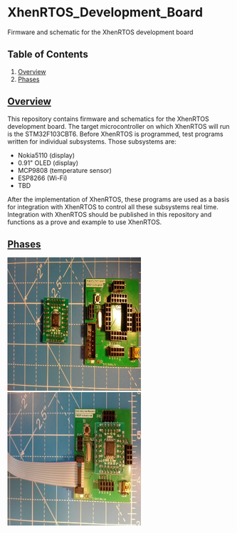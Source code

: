 # XhenRTOS_Development_Board
Firmware and schematic for the XhenRTOS development board

## Table of Contents

1. [Overview](#section-features)
2. [Phases](#section-phases)

## [Overview](id:section-features)

This repository contains firmware and schematics for the XhenRTOS development board. The target microcontroller on which XhenRTOS will run is the STM32F103CBT6. Before XhenRTOS is programmed, test programs written for individual subsystems. Those subsystems are:
* Nokia5110 (display)
* 0.91" OLED (display)
* MCP9808 (temperature sensor)
* ESP8266 (Wi-Fi)
* TBD

After the implementation of XhenRTOS, these programs are used as a basis for integration with XhenRTOS to control all these subsystems real time. 
Integration with XhenRTOS should be published in this repository and functions as a prove and example to use XhenRTOS.

## [Phases](id:section-phases)

<img src="img/01_Breakout.jpeg" width="300" height="300">

<img src="img/02_Breakout.jpeg" width="300" height="300">
